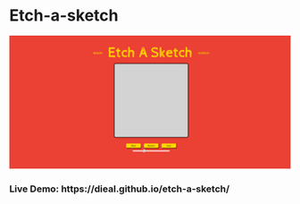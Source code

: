 # Etch-a-sketch

<img src="preview.png" alt="preview">
<h3>Live Demo: https://dieal.github.io/etch-a-sketch/</h3>
